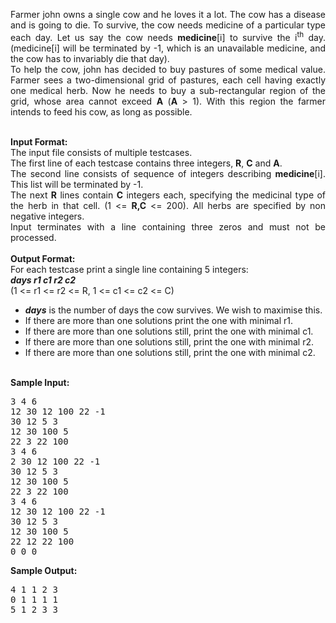 <div align="justify">
<p>
Farmer john owns a single cow and he loves it a lot. The cow has a disease and is going to die. To survive, the cow needs medicine of a particular type each day. Let us say the cow needs <b>medicine</b>[i] to survive the i<sup>th</sup> day. (medicine[i] will be terminated by -1, which is an unavailable medicine, and the cow has to invariably die that day). <br>
To help the cow, john has decided to buy pastures of some medical value. Farmer sees a two-dimensional grid of pastures, each cell having exactly one medical herb. Now he needs to buy a sub-rectangular region of the grid, whose area cannot exceed <b>A</b> (<b>A</b> &gt; 1). With this region the farmer intends to feed his cow, as long as possible.
</p>
<br>
<b>Input Format:</b><br>
The input file consists of multiple testcases. <br>
The first line of each testcase contains three integers, <b>R</b>, <b>C</b> and <b>A</b>.<br>
The second line consists of sequence of integers describing <b>medicine</b>[i]. This list will be terminated by -1.<br>
The next <b>R</b> lines contain <b>C</b> integers each, specifying the medicinal type of the herb in that cell. (1 &lt;= <b>R,C</b> &lt;= 200). All herbs are specified by non negative integers.<br>
Input terminates with a line containing three zeros and must not be processed.<br>
<br>
<b>Output Format:</b><br>
For each testcase print a single line containing 5 integers: <br>
<i><b>days r1 c1 r2 c2</b></i><br>
(1 &lt;= r1 &lt;= r2 &lt;= R, 1 &lt;= c1 &lt;= c2 &lt;= C)<br>
<ul>
<li><b><i>days</i></b> is the number of days the cow survives. We wish to maximise this.
</li><li>If there are more than one solutions print the one with minimal r1.
</li><li>If there are more than one solutions still, print the one with minimal c1.
</li><li>If there are more than one solutions still, print the one with minimal r2.
</li><li>If there are more than one solutions still, print the one with minimal c2.
</li></ul>
<br>
<b>Sample Input:</b><br>
<pre>3 4 6
12 30 12 100 22 -1
30 12 5 3
12 30 100 5
22 3 22 100
3 4 6
2 30 12 100 22 -1
30 12 5 3
12 30 100 5
22 3 22 100
3 4 6
12 30 12 100 22 -1
30 12 5 3
12 30 100 5
22 12 22 100
0 0 0
</pre>

<b>Sample Output:</b><br>
<pre>4 1 1 2 3
0 1 1 1 1
5 1 2 3 3
</pre>
</div>